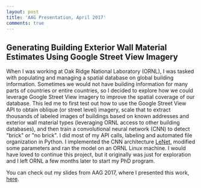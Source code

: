 ```yaml
---
layout: post
title: 'AAG Presentation, April 2017'
comments: true
---
```


## Generating Building Exterior Wall Material Estimates Using Google Street View Imagery

When I was working at Oak Ridge National Laboratory (ORNL), I was tasked with populating and managing a spatial database on global building information. Sometimes we would not have building information for many parts of countries or entire countries, so I decided to explore how we could leverage Google Street View imagery to improve the spatial coverage of our database. This led me to first test out how to use the Google Street View API to obtain oblique (or street level) imagery, scale that to extract thousands of labeled images of buildings based on known addresses and exterior wall material types (leveraging ORNL access to other building databases), and then train a convolutional neural network (CNN) to detect "brick" or "no brick". I did most of my API calls, labeling and automated file organization in Python. I implemented the CNN architecture [LeNet](http://yann.lecun.com/exdb/publis/pdf/lecun-01a.pdf), modified some parameters and ran the model on an ORNL Linux machine. I would have loved to continue this project, but it originally was just for exploration and I left ORNL a few months later to start my PhD program.

You can check out my slides from AAG 2017, where I presented this work, [here](https://nbviewer.jupyter.org/github/sburtner/sburtner.github.io/blob/1df211e129a9352a0ca8152a64ed08be025c750a/images/AAG_2017.pdf).

<br/>
